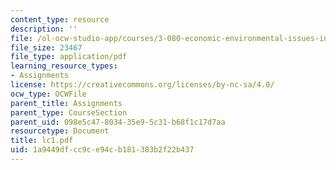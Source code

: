 ```yaml
---
content_type: resource
description: ''
file: /ol-ocw-studio-app/courses/3-080-economic-environmental-issues-in-materials-selection-fall-2005/1a9449dfcc9ce94cb181383b2f22b437_lc1.pdf
file_size: 23467
file_type: application/pdf
learning_resource_types:
- Assignments
license: https://creativecommons.org/licenses/by-nc-sa/4.0/
ocw_type: OCWFile
parent_title: Assignments
parent_type: CourseSection
parent_uid: 098e5c47-8034-35e9-5c31-b68f1c17d7aa
resourcetype: Document
title: lc1.pdf
uid: 1a9449df-cc9c-e94c-b181-383b2f22b437
---
```


